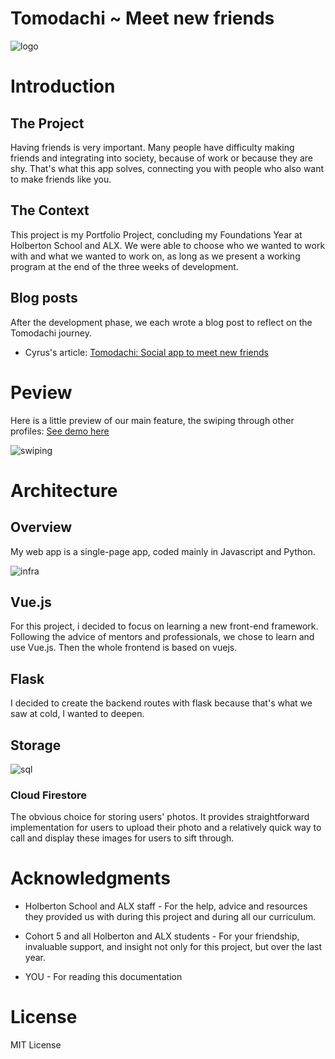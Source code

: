 # Tomodachi ~ Meet new friends

![logo](https://miro.medium.com/max/640/1*r3Q4nl329KalhDTUb-E1Qw.webp)

# Introduction

## The Project
Having friends is very important. Many people have difficulty making friends and integrating into society, because of work or because they are shy. That's what this app solves, connecting you with people who also want to make friends like you.

## The Context
This project is my Portfolio Project, concluding my Foundations Year at Holberton School and ALX. We were able to choose who we wanted to work with and what we wanted to work on, as long as we present a working program at the end of the three weeks of development.

## Blog posts
After the development phase, we each wrote a blog post to reflect on the Tomodachi journey.

* Cyrus's article: [Tomodachi: Social app to meet new friends](https://medium.com/@cyrusDev/learnings-from-building-a-web-application-to-meet-new-friends-3e0c0e7cfe59)

# Peview
Here is a little preview of our main feature, the swiping through other profiles:
[See demo here](https://www.veed.io/view/5aac34af-b870-4311-9f62-ebb722b81ed6?sharingWidget=true&panel=share)

![swiping](https://miro.medium.com/max/720/1*8GBDj1qrAT6wLg7TlpdldQ.webp)

# Architecture

## Overview
My  web app is a single-page app, coded mainly in Javascript and Python.

![infra](https://miro.medium.com/max/720/1*Qtcze0PbM4hxMeuXB3eJBQ.webp)

## Vue.js
For this project, i decided to focus on learning a new front-end framework. Following the advice of mentors and professionals, we chose to learn and use Vue.js. Then the whole frontend is based on vuejs.

## Flask
I decided to create the backend routes with flask because that's what we saw at cold, I wanted to deepen.

## Storage

![sql](https://miro.medium.com/max/720/1*ux31K4sYNM8dJ40LPJu9lg.webp)

### Cloud Firestore
The obvious choice for storing users' photos. It provides straightforward implementation for users to upload their photo and a relatively quick way to call and display these images for users to sift through.


# Acknowledgments

* Holberton School and ALX staff - For the help, advice and resources they provided us with during this project and during all our curriculum.

* Cohort 5 and all Holberton and ALX students - For your friendship, invaluable support, and insight not only for this project, but over the last year.

* YOU - For reading this documentation

# License

MIT License
